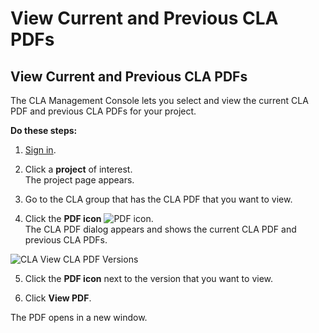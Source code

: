 # View Current and Previous CLA PDFs

## View Current and Previous CLA PDFs

The CLA Management Console lets you select and view the current CLA PDF and previous CLA PDFs for your project.

**Do these steps:**

1. [Sign in](sign-in-to-the-cla-management-console.md).

2. Click a **project** of interest.  
The project page appears.

3. Go to the CLA group that has the CLA PDF that you want to view.

4. Click the **PDF icon** ![PDF icon](../../../.gitbook/assets/pdf-icon.png).  
The CLA PDF dialog appears and shows the current CLA PDF and previous CLA PDFs.

![CLA View CLA PDF Versions](../../../.gitbook/assets/cla-view-cla-pdf-versions.png)

5. Click the **PDF icon** next to the version that you want to view.

6. Click **View PDF**.

The PDF opens in a new window.

